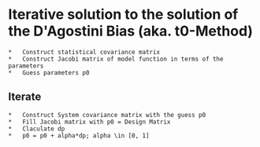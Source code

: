# Iterative solution to the solution of the D'Agostini Bias (aka. t0-Method)

    *   Construct statistical covariance matrix
    *   Construct Jacobi matrix of model function in terms of the parameters
    *   Guess parameters p0

## Iterate

    *   Construct System covariance matrix with the guess p0
    *   Fill Jacobi matrix with p0 = Design Matrix
    *   Claculate dp
    *   p0 = p0 + alpha*dp; alpha \in [0, 1]


